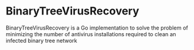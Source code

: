 # BinaryTreeVirusRecovery
BinaryTreeVirusRecovery is a Go implementation to solve the problem of minimizing the number of antivirus installations required to clean an infected binary tree network
